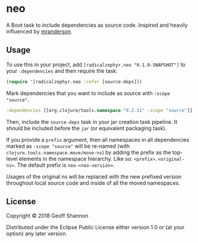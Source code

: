 # neo

A Boot task to include dependencies as source code.  Inspired and
heavily influenced by [mranderson].

[mranderson]: https://github.com/benedekfazekas/mranderson


## Usage

To use this in your project, add `[radicalzephyr.neo "0.1.0-SNAPSHOT"]` to your `:dependencies`
and then require the task:

``` clojure
(require '[radicalzephyr.neo :refer [source-deps]])
```

Mark dependencies that you want to include as source with `:scope
"source"`.

``` clojure
:dependencies [[org.clojure/tools.namespace "0.2.11" :scope "source"]]
```

Then, include the `source-deps` task in your jar creation task
pipeline. It should be included before the `jar` (or equivalent
packaging task).

If you provide a `prefix` argument, then all namespaces in all
dependencies marked as `:scope "source"` will be re-named (with
`clojure.tools.namespace.move/move-ns`) by adding the prefix as the
top-level elements in the namespace hierarchy. Like so:
`<prefix>.<original-ns>`. The default prefix is `neo-<neo-version>`.

Usages of the original ns will be replaced with the new prefixed
version throughout local source code and inside of all the moved
namespaces.


## License

Copyright © 2018 Geoff Shannon

Distributed under the Eclipse Public License either version 1.0 or (at
your option) any later version.
